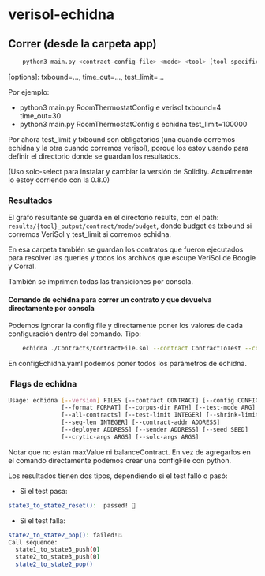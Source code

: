 # verisol-echidna

## Correr (desde la carpeta app)

```sh
    python3 main.py <contract-config-file> <mode> <tool> [tool specific options]
```

[options]: txbound=..., time_out=..., test_limit=... 

Por ejemplo:

- python3 main.py RoomThermostatConfig e verisol txbound=4 time_out=30
- python3 main.py RoomThermostatConfig s echidna test_limit=100000

Por ahora test_limit y txbound son obligatorios (una cuando corremos echidna y la otra cuando corremos verisol), porque los estoy usando para definir el directorio donde se guardan los resultados.

(Uso solc-select para instalar y cambiar la versión de Solidity. Actualmente lo estoy corriendo con la 0.8.0)  

### Resultados

El grafo resultante se guarda en el directorio results, con el path:
`results/{tool}_output/contract/mode/budget`, donde budget es txbound si corremos VeriSol y test_limit si corremos echidna.

En esa carpeta también se guardan los contratos que fueron ejecutados para resolver las queries y todos los archivos que escupe VeriSol de Boogie y Corral.

También se imprimen todas las transiciones por consola.

#### Comando de echidna para correr un contrato y que devuelva directamente por consola

Podemos ignorar la config file y directamente poner los valores de cada configuración dentro del comando. Tipo:

```sh
    echidna ./Contracts/ContractFile.sol --contract ContractToTest --config configEchidna.yaml 
```

En configEchidna.yaml podemos poner todos los parámetros de echidna.

###  Flags de echidna

```sh
Usage: echidna [--version] FILES [--contract CONTRACT] [--config CONFIG] 
               [--format FORMAT] [--corpus-dir PATH] [--test-mode ARG] 
               [--all-contracts] [--test-limit INTEGER] [--shrink-limit INTEGER]
               [--seq-len INTEGER] [--contract-addr ADDRESS] 
               [--deployer ADDRESS] [--sender ADDRESS] [--seed SEED] 
               [--crytic-args ARGS] [--solc-args ARGS]
```

Notar que no están maxValue ni balanceContract. En vez de agregarlos en el comando directamente podemos crear una configFile con python.

Los resultados tienen dos tipos, dependiendo si el test falló o pasó:

- Si el test pasa:

```sh
state3_to_state2_reset():  passed! 🎉
```

- Si el test falla:

```sh
state2_to_state2_pop(): failed!💥
Call sequence:
  state1_to_state3_push(0)
  state2_to_state3_push(0)
  state2_to_state2_pop()
```
